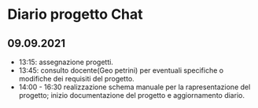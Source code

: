 # Diario progetto Chat

## 09.09.2021
- 13:15: assegnazione progetti.
- 13:45: consulto docente(Geo petrini) per eventuali specifiche o modifiche dei requisiti del progetto.
- 14:00 - 16:30 realizzazione schema manuale per la rapresentazione del progetto; inizio documentazione del
  progetto e aggiornamento diario. 